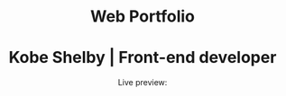 <h1 align="center"> Web Portfolio </h1>
<h1 align="center"> Kobe Shelby | Front-end developer</h1>
<p align="center"> Live preview: </p>



